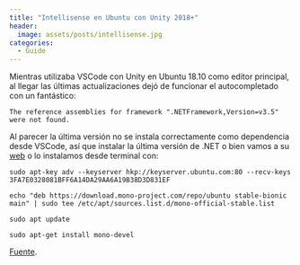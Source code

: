 ```yaml
---
title: "Intellisense en Ubuntu con Unity 2018+"
header:
  image: assets/posts/intellisense.jpg
categories: 
  - Guide
---
```


Mientras utilizaba VSCode con Unity en Ubuntu 18.10 como editor principal, al llegar las últimas actualizaciones dejó de funcionar el autocompletado con un fantástico:

```
The reference assemblies for framework ".NETFramework,Version=v3.5" were not found.
```

Al parecer la última versión no se instala correctamente como dependencia desde VSCode, así que instalar la última versión de .NET o bien vamos a su [web](http://www.mono-project.com/download/stable/) o lo instalamos desde terminal con:

```
sudo apt-key adv --keyserver hkp://keyserver.ubuntu.com:80 --recv-keys 3FA7E0328081BFF6A14DA29AA6A19B38D3D831EF

echo "deb https://download.mono-project.com/repo/ubuntu stable-bionic main" | sudo tee /etc/apt/sources.list.d/mono-official-stable.list

sudo apt update

sudo apt-get install mono-devel
```

[Fuente](https://k00d14.wordpress.com/2018/06/21/got-intellisense-for-unity-and-c-working-on-linux/).
